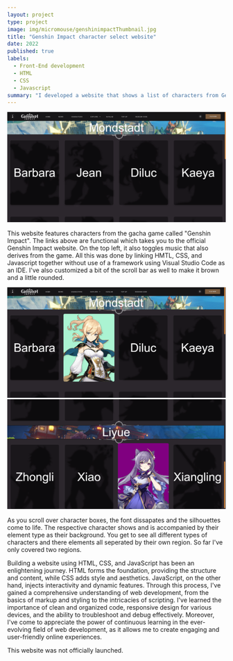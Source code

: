 ```yaml
---
layout: project
type: project
image: img/micromouse/genshinimpactThumbnail.jpg
title: "Genshin Impact character select website"
date: 2022
published: true
labels:
  - Front-End development
  - HTML
  - CSS
  - Javascript
summary: "I developed a website that shows a list of characters from Genshin Impact, organized into their regions."
---
```


<div class="text-center p-4">
  <img width="800px" src="../img/micromouse/genshinwebsite1.png" class="img-thumbnail" >
</div>

  This website features characters from the gacha game called "Genshin Impact". The links above are functional which takes you to the official Genshin Impact website. On the top left, it also toggles music that also derives from the game. All this was done by linking HMTL, CSS, and Javascript together without use of a framework using Visual Studio Code as an IDE. I've also customized a bit of the scroll bar as well to make it brown and a little rounded.

<div class="text-center p-4">
  <img width="800px" src="../img/micromouse/genshinwebsite2.png" class="img-thumbnail" >
  <img width="800px" src="../img/micromouse/genshinwebsite3.png" class="img-thumbnail" >
</div>

As you scroll over character boxes, the font dissapates and the silhouettes come to life. The respective character shows and is accompanied by their element type as their background. You get to see all different types of characters and there elements all seperated by their own region. So far I've only covered two regions. 

Building a website using HTML, CSS, and JavaScript has been an enlightening journey. HTML forms the foundation, providing the structure and content, while CSS adds style and aesthetics. JavaScript, on the other hand, injects interactivity and dynamic features. Through this process, I've gained a comprehensive understanding of web development, from the basics of markup and styling to the intricacies of scripting. I've learned the importance of clean and organized code, responsive design for various devices, and the ability to troubleshoot and debug effectively. Moreover, I've come to appreciate the power of continuous learning in the ever-evolving field of web development, as it allows me to create engaging and user-friendly online experiences.

This website was not officially launched.
